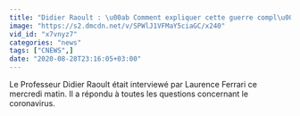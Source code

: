 ```yaml
---
title: "Didier Raoult : \u00ab Comment expliquer cette guerre compl\u00e8tement folle contre l'hydroxychloroquine ? \u00bb"
image: "https://s2.dmcdn.net/v/SPWlJ1VFMaY5ciaGC/x240"
vid_id: "x7vnyz7"
categories: "news"
tags: ["CNEWS",]
date: "2020-08-28T23:16:05+03:00"
---
```

Le Professeur Didier Raoult était interviewé par Laurence Ferrari ce mercredi matin. Il a répondu à toutes les questions concernant le coronavirus.

